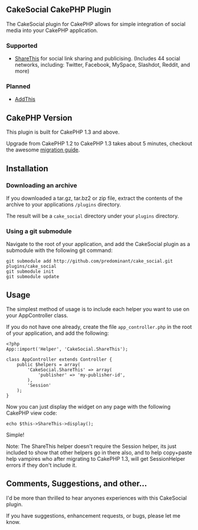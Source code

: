 ## CakeSocial CakePHP Plugin ##

The CakeSocial plugin for CakePHP allows for simple integration of social media into your CakePHP application.

### Supported ###

- [ShareThis](http://sharethis.com) for social link sharing and publicising. (Includes 44 social networks, including: Twitter, Facebook, MySpace, Slashdot, Reddit, and more)

### Planned ###

- [AddThis](http://addthis.com)

## CakePHP Version ##

This plugin is built for CakePHP 1.3 and above.

Upgrade from CakePHP 1.2 to CakePHP 1.3 takes about 5 minutes, checkout the awesome [migration guide](http://book.cakephp.org/view/1561/Migrating-from-CakePHP-1-2-to-1-3).

## Installation ##

### Downloading an archive ###

If you downloaded a tar.gz, tar.bz2 or zip file, extract the contents of the archive to your applications `/plugins` directory.

The result will be a `cake_social` directory under your `plugins` directory.

### Using a git submodule ###

Navigate to the root of your application, and add the CakeSocial plugin as a submodule with the following git command:

	git submodule add http://github.com/predominant/cake_social.git plugins/cake_social
	git submodule init
	git submodule update

## Usage ##

The simplest method of usage is to include each helper you want to use on your AppController class.

If you do not have one already, create the file `app_controller.php` in the root of your application, and add the following:

	<?php
	App::import('Helper', 'CakeSocial.ShareThis');

	class AppController extends Controller {
		public $helpers = array(
			'CakeSocial.ShareThis' => array(
				'publisher' => 'my-publisher-id',
			),
			'Session'
		);
	}

Now you can just display the widget on any page with the following CakePHP view code:

	echo $this->ShareThis->display();

Simple!

Note: The ShareThis helper doesn't require the Session helper, its just included to show that other helpers go in there also, and to help copy+paste help vampires who after migrating to CakePHP 1.3, will get SessionHelper errors if they don't include it.

## Comments, Suggestions, and other... ##

I'd be more than thrilled to hear anyones experiences with this CakeSocial plugin.

If you have suggestions, enhancement requests, or bugs, please let me know.
